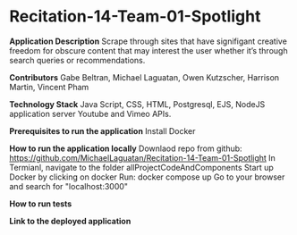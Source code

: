 # Recitation-14-Team-01-Spotlight

**Application Description**
Scrape through sites that have signifigant creative freedom for obscure content that may interest the user whether it’s through search queries or recommendations.

**Contributors**
Gabe Beltran, 
Michael Laguatan, 
Owen Kutzscher, 
Harrison Martin, 
Vincent Pham


**Technology Stack**
Java Script, CSS, HTML, Postgresql, EJS, NodeJS application server
Youtube and Vimeo APIs.

**Prerequisites to run the application**
Install Docker


**How to run the application locally**
Downlaod repo from github: https://github.com/MichaelLaguatan/Recitation-14-Team-01-Spotlight
In Termianl, navigate to the folder allProjectCodeAndComponents
Start up Docker by clicking on docker 
Run: docker compose up
Go to your browser and search for "localhost:3000"

**How to run tests**



**Link to the deployed application**


